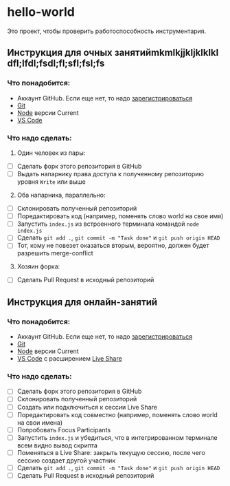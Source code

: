 # hello-world

Это проект, чтобы проверить работоспособность инструментария.

## Инструкция для очных занятийmkmlkjjkljklklkl dfl;lfdl;fsdl;fl;sfl;fsl;fs
### Что понадобится:
* Аккаунт GitHub. Если еще нет, то надо [зарегистрироваться](https://github.com/join)
* [Git](https://git-scm.com/)
* [Node](https://nodejs.org/en/) версии Current
* [VS Code](https://code.visualstudio.com/)

### Что надо сделать:
1. Один человек из пары:
- [ ] Сделать форк этого репозитория в GitHub
- [ ] Выдать напарнику права доступа к полученному репозиторию уровня `Write` или выше
2. Оба напарника, параллельно:
- [ ] Склонировать полученный репозиторий
- [ ] Поредактировать код (например, поменять слово world на свое имя)
- [ ] Запустить `index.js` из встроенного терминала командой `node index.js`
- [ ] Сделать `git add .`, `git commit -m "Task done"` и `git push origin HEAD`
- [ ] Тот, кому не повезет оказаться вторым, вероятно, должен будет разрешить merge-conflict
3. Хозяин форка:
- [ ] Сделать Pull Request в исходный репозиторий

## Инструкция для онлайн-занятий
### Что понадобится:
* Аккаунт GitHub. Если еще нет, то надо [зарегистрироваться](https://github.com/join)
* [Git](https://git-scm.com/)
* [Node](https://nodejs.org/en/) версии Current
* [VS Code](https://code.visualstudio.com/) с расширением [Live Share](https://marketplace.visualstudio.com/items?itemName=MS-vsliveshare.vsliveshare-pack)

### Что надо сделать:
- [ ] Сделать форк этого репозитория в GitHub
- [ ] Склонировать полученный репозиторий
- [ ] Создать или подключиться к сессии Live Share
- [ ] Поредактировать код совместно (например, поменять слово world на свои имена)
- [ ] Попробовать Focus Participants
- [ ] Запустить `index.js` и убедиться, что в интегрированном терминале всем видно вывод скрипта
- [ ] Поменяться в Live Share: закрыть текущую сессию, после чего сессию создает другой участник
- [ ] Сделать `git add .`, `git commit -m "Task done"` и `git push origin HEAD`
- [ ] Сделать Pull Request в исходный репозиторий

